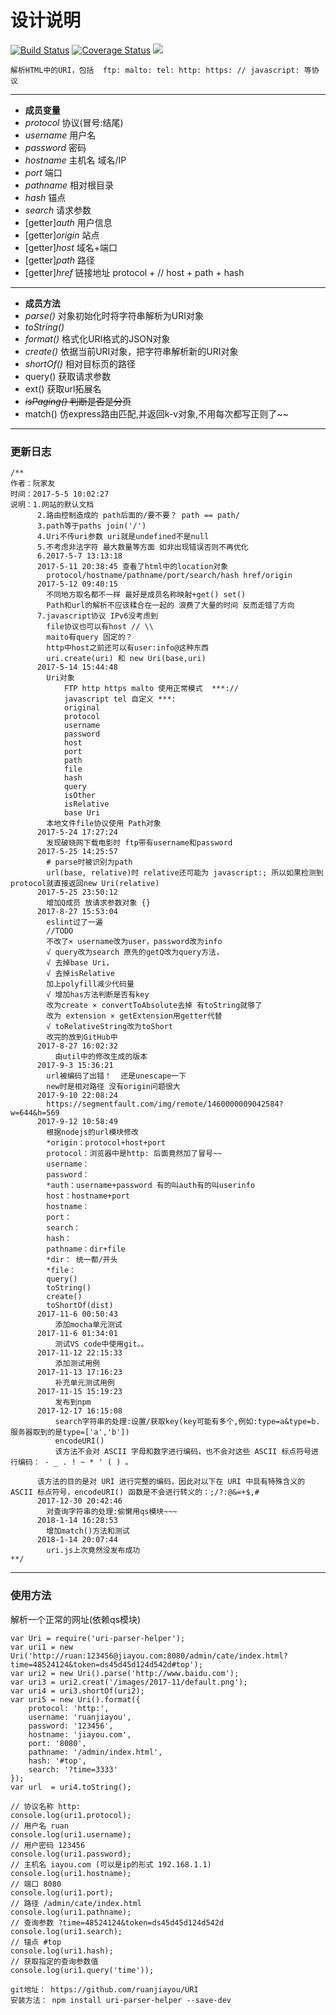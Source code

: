 # 设计说明
[![Build Status](https://travis-ci.org/ruanjiayou/URI.svg)](https://travis-ci.org/ruanjiayou/URI)
[![Coverage Status](https://coveralls.io/repos/github/ruanjiayou/URI/badge.svg?branch=master)](https://coveralls.io/github/ruanjiayou/URI?branch=master)
[![](https://img.shields.io/npm/dm/uri-parser-helper.svg)](https://www.npmjs.com/package/uri-parser-helper)

```
解析HTML中的URI，包括  ftp: malto: tel: http: https: // javascript: 等协议
```
---
- **成员变量**
- *protocol* 协议(冒号:结尾)
- *username* 用户名
- *password* 密码
- *hostname* 主机名 域名/IP
- *port* 端口
- *pathname* 相对根目录
- *hash* 锚点
- *search* 请求参数
- [getter]*auth* 用户信息
- [getter]*origin* 站点
- [getter]*host* 域名+端口
- [getter]*path* 路径
- [getter]*href* 链接地址 protocol + // host + path + hash 
---
- **成员方法**
- *parse()* 对象初始化时将字符串解析为URI对象
- *toString()* 
- *format()* 格式化URI格式的JSON对象
- *create()* 依据当前URI对象，把字符串解析新的URI对象
- *shortOf()* 相对目标页的路径
- query() 获取请求参数
- ext() 获取url拓展名
- ~~*isPaging()* 判断是否是分页~~
- match() 仿express路由匹配,并返回k-v对象,不用每次都写正则了~~
---
### 更新日志
```
/**
作者：阮家友
时间：2017-5-5 10:02:27
说明：1.网站的默认文档
      2.路由控制造成的 path后面的/要不要？ path == path/
      3.path等于paths join('/') 
      4.Uri不传uri参数 uri就是undefined不是null
      5.不考虑非法字符 最大数量等方面 如非出现错误否则不再优化
      6.2017-5-7 13:13:18
      2017-5-11 20:38:45 查看了html中的location对象
        protocol/hostname/pathname/port/search/hash href/origin
      2017-5-12 09:40:15 
        不同地方取名都不一样 最好是成员名称映射+get() set()
        Path和url的解析不应该糅合在一起的 浪费了大量的时间 反而走错了方向
      7.javascript协议 IPv6没考虑到 
        file协议也可以有host // \\
        maito有query 固定的？
        http中host之前还可以有user:info@这种东西
        uri.create(uri) 和 new Uri(base,uri)
      2017-5-14 15:44:48
        Uri对象
            FTP http https malto 使用正常模式  ***://
            javascript tel 自定义 ***:
            original
            protocol
            username
            password
            host
            port
            path
            file
            hash
            query 
            isOther
            isRelative
            base Uri
        本地文件file协议使用 Path对象
      2017-5-24 17:27:24
        发现破晓网下载电影时 ftp带有username和password
      2017-5-25 14:25:57
        # parse时被识别为path
        url(base, relative)时 relative还可能为 javascript:; 所以如果检测到protocol就直接返回new Uri(relative)
      2017-5-25 23:50:12
        增加Q成员 放请求参数对象 {}
      2017-8-27 15:53:04
        eslint过了一遍
        //TODO 
        不改了× username改为user，password改为info 
        √ query改为search 原先的getQ改为query方法，
        √ 去掉base Uri，
        √ 去掉isRelative
        加上polyfill减少代码量
        √ 增加has方法判断是否有key
        改为create × convertToAbsolute去掉 有toString就够了
        改为 extension × getExtension用getter代替
        √ toRelativeString改为toShort
        改完的放到GitHub中
      2017-8-27 16:02:32
          由util中的修改生成的版本
      2017-9-3 15:36:21
        url被编码了出错！  还是unescape一下
        new时是相对路径 没有origin问题很大
      2017-9-10 22:08:24
        https://segmentfault.com/img/remote/1460000009042584?w=644&h=569
      2017-9-12 10:58:49
        根据nodejs的url模块修改
        *origin：protocol+host+port
        protocol：浏览器中是http: 后面竟然加了冒号~~
        username：
        password：
        *auth：username+password 有的叫auth有的叫userinfo
        host：hostname+port
        hostname：
        port：
        search：
        hash：
        pathname：dir+file
        *dir： 统一都/开头
        *file：
        query()
        toString()
        create()
        toShortOf(dist)
      2017-11-6 00:50:43
          添加mocha单元测试
      2017-11-6 01:34:01
          测试VS code中使用git。。
      2017-11-12 22:15:33
          添加测试用例
      2017-11-13 17:16:23
          补充单元测试用例
      2017-11-15 15:19:23
          发布到npm
      2017-12-17 16:15:08
          search字符串的处理:设置/获取key(key可能有多个,例如:type=a&type=b.服务器取到的是type=['a','b']) 
          encodeURI()
          该方法不会对 ASCII 字母和数字进行编码，也不会对这些 ASCII 标点符号进行编码： - _ . ! ~ * ' ( ) 。

      该方法的目的是对 URI 进行完整的编码，因此对以下在 URI 中具有特殊含义的 ASCII 标点符号，encodeURI() 函数是不会进行转义的：;/?:@&=+$,#
      2017-12-30 20:42:46
        对查询字符串的处理:偷懒用qs模块~~~
      2018-1-14 16:28:53
        增加match()方法和测试
      2018-1-14 20:07:44
        uri.js上次竟然没发布成功
**/
```

---
### 使用方法
解析一个正常的网址(依赖qs模块)
```
var Uri = require('uri-parser-helper');
var uri1 = new Uri('http://ruan:123456@jiayou.com:8080/admin/cate/index.html?time=48524124&token=ds45d45d124d542d#top');
var uri2 = new Uri().parse('http://www.baidu.com');
var uri3 = uri2.creat('/images/2017-11/default.png');
var uri4 = uri3.shortOf(uri2);
var uri5 = new Uri().format({
    protocol: 'http:',
    username: 'ruanjiayou',
    password: '123456',
    hostname: 'jiayou.com',
    port: '8080',
    pathname: '/admin/index.html',
    hash: '#top',
    search: '?time=3333'
});
var url  = uri4.toString();

// 协议名称 http:
console.log(uri1.protocol);
// 用户名 ruan
console.log(uri1.username);
// 用户密码 123456
console.log(uri1.password);
// 主机名 iayou.com (可以是ip的形式 192.168.1.1)
console.log(uri1.hostname);
// 端口 8080
console.log(uri1.port);
// 路径 /admin/cate/index.html
console.log(uri1.pathname);
// 查询参数 ?time=48524124&token=ds45d45d124d542d
console.log(uri1.search);
// 锚点 #top
console.log(uri1.hash);
// 获取指定的查询参数值
console.log(uri1.query('time'));
```
```
git地址： https://github.com/ruanjiayou/URI
安装方法： npm install uri-parser-helper --save-dev
```
